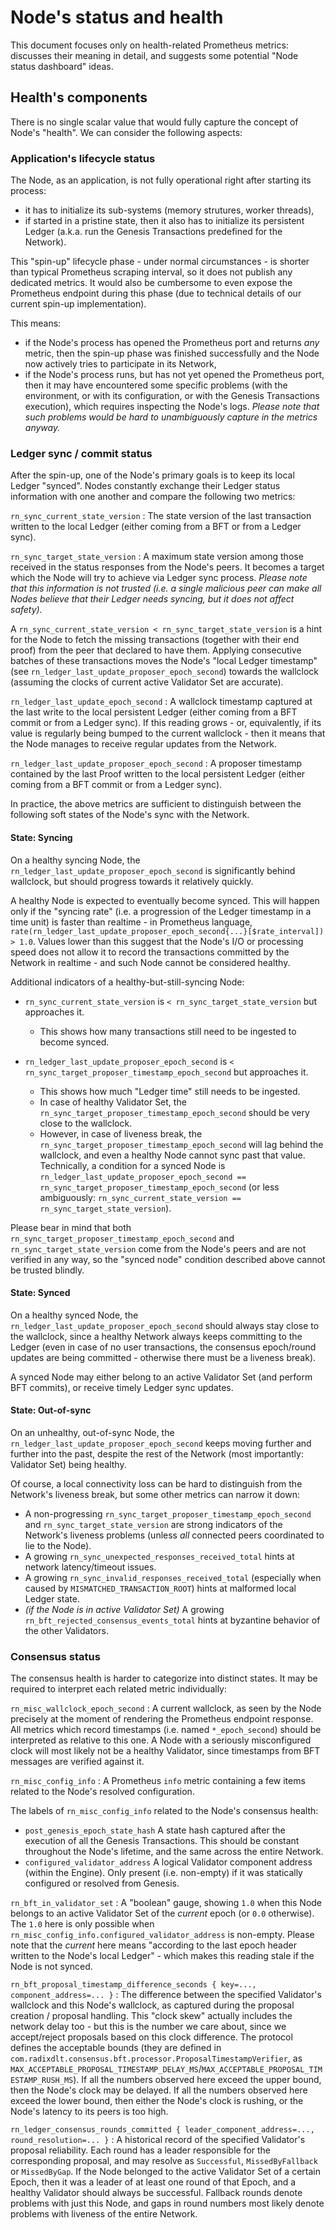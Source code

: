 # Node's status and health

This document focuses only on health-related Prometheus metrics: discusses their meaning in detail,
and suggests some potential "Node status dashboard" ideas.

## Health's components

There is no single scalar value that would fully capture the concept of Node's "health". We can
consider the following aspects:

### Application's lifecycle status

The Node, as an application, is not fully operational right after starting its process:
- it has to initialize its sub-systems (memory strutures, worker threads),
- if started in a pristine state, then it also has to initialize its persistent Ledger (a.k.a. run 
  the Genesis Transactions predefined for the Network).

This "spin-up" lifecycle phase - under normal circumstances - is shorter than typical Prometheus
scraping interval, so it does not publish any dedicated metrics. It would also be cumbersome to even
expose the Prometheus endpoint during this phase (due to technical details of our current spin-up
implementation).

This means:
- if the Node's process has opened the Prometheus port and returns _any_ metric, then the spin-up
  phase was finished successfully and the Node now actively tries to participate in its Network,
- if the Node's process runs, but has not yet opened the Prometheus port, then it may have
  encountered some specific problems (with the environment, or with its configuration, or with the
  Genesis Transactions execution), which requires inspecting the Node's logs.
  _Please note that such problems would be hard to unambiguously capture in the metrics anyway._

### Ledger sync / commit status

After the spin-up, one of the Node's primary goals is to keep its local Ledger "synced". Nodes
constantly exchange their Ledger status information with one another and compare the following two
metrics:

`rn_sync_current_state_version`
: The state version of the last transaction written to the local Ledger (either coming from a BFT
  or from a Ledger sync).

`rn_sync_target_state_version`
: A maximum state version among those received in the status responses from the Node's peers. It
  becomes a target which the Node will try to achieve via Ledger sync process. _Please note that
  this information is not trusted (i.e. a single malicious peer can make all Nodes believe that
  their Ledger needs syncing, but it does not affect safety)._

A `rn_sync_current_state_version < rn_sync_target_state_version` is a hint for the Node to fetch
the missing transactions (together with their end proof) from the peer that declared to have them.
Applying consecutive batches of these transactions moves the Node's "local Ledger timestamp" (see
`rn_ledger_last_update_proposer_epoch_second`) towards the wallclock (assuming the clocks of current
active Validator Set are accurate).

`rn_ledger_last_update_epoch_second`
: A wallclock timestamp captured at the last write to the local persistent Ledger (either coming
from a BFT commit or from a Ledger sync). If this reading grows - or, equivalently, if its value
is regularly being bumped to the current wallclock - then it means that the Node manages to
receive regular updates from the Network.

`rn_ledger_last_update_proposer_epoch_second`
: A proposer timestamp contained by the last Proof written to the local persistent Ledger (either
coming from a BFT commit or from a Ledger sync).

In practice, the above metrics are sufficient to distinguish between the following soft states of
the Node's sync with the Network.

#### State: Syncing

On a healthy syncing Node, the `rn_ledger_last_update_proposer_epoch_second` is significantly
behind wallclock, but should progress towards it relatively quickly.

A healthy Node is expected to eventually become synced. This will happen only if the "syncing rate"
(i.e. a progression of the Ledger timestamp in a time unit) is faster than realtime - in Prometheus
language, `rate(rn_ledger_last_update_proposer_epoch_second{...}[$rate_interval]) > 1.0`.
Values lower than this suggest that the Node's I/O or processing speed does not allow it to record
the transactions committed by the Network in realtime - and such Node cannot be considered healthy.

Additional indicators of a healthy-but-still-syncing Node:

- `rn_sync_current_state_version` is `< rn_sync_target_state_version` but approaches it.
  - This shows how many transactions still need to be ingested to become synced.

- `rn_ledger_last_update_proposer_epoch_second` is `< rn_sync_target_proposer_timestamp_epoch_second`
  but approaches it.
  - This shows how much "Ledger time" still needs to be ingested.
  - In case of healthy Validator Set, the `rn_sync_target_proposer_timestamp_epoch_second` should be
    very close to the wallclock.
  - However, in case of liveness break, the `rn_sync_target_proposer_timestamp_epoch_second` will
    lag behind the wallclock, and even a healthy Node cannot sync past that value. Technically, a 
    condition for a synced Node is `rn_ledger_last_update_proposer_epoch_second == rn_sync_target_proposer_timestamp_epoch_second`
    (or less ambiguously: `rn_sync_current_state_version == rn_sync_target_state_version`).

Please bear in mind that both `rn_sync_target_proposer_timestamp_epoch_second` and
`rn_sync_target_state_version` come from the Node's peers and are not verified in any way, so the
"synced node" condition described above cannot be trusted blindly.

#### State: Synced

On a healthy synced Node, the `rn_ledger_last_update_proposer_epoch_second` should always stay
close to the wallclock, since a healthy Network always keeps committing to the Ledger (even in case
of no user transactions, the consensus epoch/round updates are being committed - otherwise there
must be a liveness break).

A synced Node may either belong to an active Validator Set (and perform BFT commits), or receive
timely Ledger sync updates.

#### State: Out-of-sync

On an unhealthy, out-of-sync Node, the `rn_ledger_last_update_proposer_epoch_second` keeps moving
further and further into the past, despite the rest of the Network (most importantly: Validator Set)
being healthy.

Of course, a local connectivity loss can be hard to distinguish from the Network's liveness break,
but some other metrics can narrow it down:

- A non-progressing `rn_sync_target_proposer_timestamp_epoch_second` and `rn_sync_target_state_version`
  are strong indicators of the Network's liveness problems (unless _all_ connected peers coordinated
  to lie to the Node).
- A growing `rn_sync_unexpected_responses_received_total` hints at network latency/timeout issues.
- A growing `rn_sync_invalid_responses_received_total` (especially when caused by
  `MISMATCHED_TRANSACTION_ROOT`) hints at malformed local Ledger state.
- _(if the Node is in active Validator Set)_ A growing `rn_bft_rejected_consensus_events_total`
  hints at byzantine behavior of the other Validators.

### Consensus status

The consensus health is harder to categorize into distinct states. It may be required to interpret
each related metric individually: 

`rn_misc_wallclock_epoch_second`
: A current wallclock, as seen by the Node precisely at the moment of rendering the Prometheus
endpoint response. All metrics which record timestamps (i.e. named `*_epoch_second`) should be
interpreted as relative to this one. A Node with a seriously misconfigured clock will most
likely not be a healthy Validator, since timestamps from BFT messages are verified against it.

`rn_misc_config_info`
: A Prometheus `info` metric containing a few items related to the Node's resolved configuration.

The labels of `rn_misc_config_info` related to the Node's consensus health:
- `post_genesis_epoch_state_hash`
  A state hash captured after the execution of all the Genesis Transactions. This should be constant
  throughout the Node's lifetime, and the same across the entire Network. 
- `configured_validator_address`
  A logical Validator component address (within the Engine). Only present (i.e. non-empty) if it 
  was statically configured or resolved from Genesis.

`rn_bft_in_validator_set`
: A "boolean" gauge, showing `1.0` when this Node belongs to an active Validator Set of the
_current_ epoch (or `0.0` otherwise).
The `1.0` here is only possible when `rn_misc_config_info.configured_validator_address` is
non-empty.
Please note that the _current_ here means "according to the last epoch header written to the Node's
local Ledger" - which makes this reading stale if the Node is not synced.

`rn_bft_proposal_timestamp_difference_seconds { key=..., component_address=... }`
: The difference between the specified Validator's wallclock and this Node's wallclock, as captured
during the proposal creation / proposal handling.
This "clock skew" actually includes the network delay too - but this is the number we care about,
since we accept/reject proposals based on this clock difference. The protocol defines the acceptable
bounds (they are defined in `com.radixdlt.consensus.bft.processor.ProposalTimestampVerifier`, as
`MAX_ACCEPTABLE_PROPOSAL_TIMESTAMP_DELAY_MS`/`MAX_ACCEPTABLE_PROPOSAL_TIMESTAMP_RUSH_MS`).
If all the numbers observed here exceed the upper bound, then the Node's clock may be delayed.
If all the numbers observed here exceed the lower bound, then either the Node's clock is rushing, or
the Node's latency to its peers is too high.

`rn_ledger_consensus_rounds_committed { leader_component_address=..., round_resolution=... }`
: A historical record of the specified Validator's proposal reliability. Each round has a leader
responsible for the corresponding proposal, and may resolve as `Successful`, `MissedByFallback` or
`MissedByGap`. If the Node belonged to the active Validator Set of a certain Epoch, then it was a
leader of at least one round of that Epoch, and a healthy Validator should always be successful.
Fallback rounds denote problems with just this Node, and gaps in round numbers most likely denote
problems with liveness of the entire Network.
